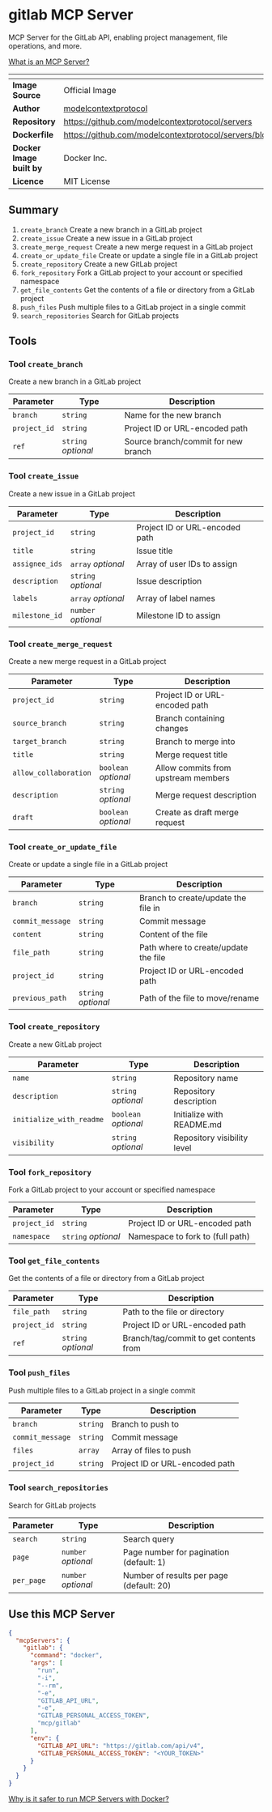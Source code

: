 # gitlab MCP Server

MCP Server for the GitLab API, enabling project management, file operations, and more.

[What is an MCP Server?](https://www.anthropic.com/news/model-context-protocol)

|<!-- -->|<!-- -->|
|-|-|
**Image Source**|Official Image
|**Author**|[modelcontextprotocol](https://github.com/modelcontextprotocol)
**Repository**|https://github.com/modelcontextprotocol/servers
**Dockerfile**|https://github.com/modelcontextprotocol/servers/blob/2025.4.6/src/gitlab/Dockerfile
**Docker Image built by**|Docker Inc.
**Licence**|MIT License

## Summary
1. `create_branch` Create a new branch in a GitLab project
1. `create_issue` Create a new issue in a GitLab project
1. `create_merge_request` Create a new merge request in a GitLab project
1. `create_or_update_file` Create or update a single file in a GitLab project
1. `create_repository` Create a new GitLab project
1. `fork_repository` Fork a GitLab project to your account or specified namespace
1. `get_file_contents` Get the contents of a file or directory from a GitLab project
1. `push_files` Push multiple files to a GitLab project in a single commit
1. `search_repositories` Search for GitLab projects

## Tools

### Tool `create_branch`
Create a new branch in a GitLab project

Parameter|Type|Description
-|-|-
`branch`|`string`|Name for the new branch
`project_id`|`string`|Project ID or URL-encoded path
`ref`|`string` *optional*|Source branch/commit for new branch

### Tool `create_issue`
Create a new issue in a GitLab project

Parameter|Type|Description
-|-|-
`project_id`|`string`|Project ID or URL-encoded path
`title`|`string`|Issue title
`assignee_ids`|`array` *optional*|Array of user IDs to assign
`description`|`string` *optional*|Issue description
`labels`|`array` *optional*|Array of label names
`milestone_id`|`number` *optional*|Milestone ID to assign

### Tool `create_merge_request`
Create a new merge request in a GitLab project

Parameter|Type|Description
-|-|-
`project_id`|`string`|Project ID or URL-encoded path
`source_branch`|`string`|Branch containing changes
`target_branch`|`string`|Branch to merge into
`title`|`string`|Merge request title
`allow_collaboration`|`boolean` *optional*|Allow commits from upstream members
`description`|`string` *optional*|Merge request description
`draft`|`boolean` *optional*|Create as draft merge request

### Tool `create_or_update_file`
Create or update a single file in a GitLab project

Parameter|Type|Description
-|-|-
`branch`|`string`|Branch to create/update the file in
`commit_message`|`string`|Commit message
`content`|`string`|Content of the file
`file_path`|`string`|Path where to create/update the file
`project_id`|`string`|Project ID or URL-encoded path
`previous_path`|`string` *optional*|Path of the file to move/rename

### Tool `create_repository`
Create a new GitLab project

Parameter|Type|Description
-|-|-
`name`|`string`|Repository name
`description`|`string` *optional*|Repository description
`initialize_with_readme`|`boolean` *optional*|Initialize with README.md
`visibility`|`string` *optional*|Repository visibility level

### Tool `fork_repository`
Fork a GitLab project to your account or specified namespace

Parameter|Type|Description
-|-|-
`project_id`|`string`|Project ID or URL-encoded path
`namespace`|`string` *optional*|Namespace to fork to (full path)

### Tool `get_file_contents`
Get the contents of a file or directory from a GitLab project

Parameter|Type|Description
-|-|-
`file_path`|`string`|Path to the file or directory
`project_id`|`string`|Project ID or URL-encoded path
`ref`|`string` *optional*|Branch/tag/commit to get contents from

### Tool `push_files`
Push multiple files to a GitLab project in a single commit

Parameter|Type|Description
-|-|-
`branch`|`string`|Branch to push to
`commit_message`|`string`|Commit message
`files`|`array`|Array of files to push
`project_id`|`string`|Project ID or URL-encoded path

### Tool `search_repositories`
Search for GitLab projects

Parameter|Type|Description
-|-|-
`search`|`string`|Search query
`page`|`number` *optional*|Page number for pagination (default: 1)
`per_page`|`number` *optional*|Number of results per page (default: 20)

## Use this MCP Server

```json
{
  "mcpServers": {
    "gitlab": {
      "command": "docker",
      "args": [
        "run",
        "-i",
        "--rm",
        "-e",
        "GITLAB_API_URL",
        "-e",
        "GITLAB_PERSONAL_ACCESS_TOKEN",
        "mcp/gitlab"
      ],
      "env": {
        "GITLAB_API_URL": "https://gitlab.com/api/v4",
        "GITLAB_PERSONAL_ACCESS_TOKEN": "<YOUR_TOKEN>"
      }
    }
  }
}
```

[Why is it safer to run MCP Servers with Docker?](https://www.docker.com/blog/the-model-context-protocol-simplifying-building-ai-apps-with-anthropic-claude-desktop-and-docker/)
